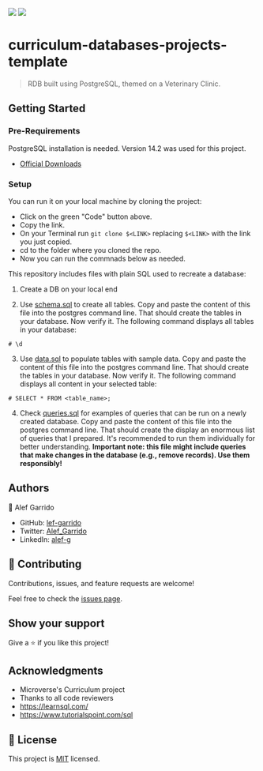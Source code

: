 ![](https://img.shields.io/badge/Microverse-blueviolet)
![](https://img.shields.io/badge/PostgreSQL-316192?style=for-the-badge&logo=postgresql&logoColor=white)

# curriculum-databases-projects-template

>  RDB built using PostgreSQL, themed on a Veterinary Clinic.

## Getting Started

### Pre-Requirements
  PostgreSQL installation is needed. Version 14.2 was used for this project.

  - [Official Downloads](https://www.postgresql.org/download)

### Setup

You can run it on your local machine by cloning the project:
- Click on the green "Code" button above.
- Copy the link.
- On your Terminal run `git clone $<LINK>` replacing `$<LINK>` with the link you just copied.
- cd to the folder where you cloned the repo.
- Now you can run the commnads below as needed.

This repository includes files with plain SQL used to recreate a database:

1. Create a DB on your local end

2. Use [schema.sql](./schema.sql) to create all tables. Copy and paste the content of this file into the postgres command line. That should create the tables in your database.
Now verify it. The following command displays all tables in your database:
~~~ postgres
# \d
~~~

3.  Use [data.sql](./data.sql) to populate tables with sample data. Copy and paste the content of this file into the postgres command line. That should create the tables in your database.
Now verify it. The following command displays all content in your selected table:
~~~ postgres
# SELECT * FROM <table_name>;
~~~

4. Check [queries.sql](./queries.sql) for examples of queries that can be run on a newly created database. Copy and paste the content of this file into the postgres command line. That should create the display an enormous list of queries that I prepared. It's recommended to run them individually for better understanding.
**Important note: this file might include queries that make changes in the database (e.g., remove records). Use them responsibly!**


## Authors

👤 Alef Garrido

- GitHub: [lef-garrido](https://github.com/alef-garrido)
- Twitter: [Alef_Garrido](https://twitter.com/Alef_Garrido)
- LinkedIn: [alef-g](https://www.linkedin.com/in/alef-g/)

## 🤝 Contributing

Contributions, issues, and feature requests are welcome!

Feel free to check the [issues page](../../issues/).

## Show your support

Give a ⭐️ if you like this project!

## Acknowledgments

- Microverse's Curriculum project
- Thanks to all code reviewers
- https://learnsql.com/
- https://www.tutorialspoint.com/sql

## 📝 License

This project is [MIT](./MIT.md) licensed.
